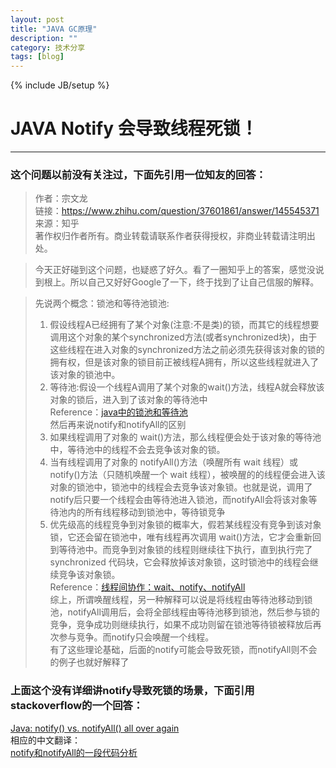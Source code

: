 ```yaml
---
layout: post
title: "JAVA GC原理"
description: ""
category: 技术分享
tags: [blog]
---
```

{% include JB/setup %}
# JAVA Notify 会导致线程死锁！
---
### 这个问题以前没有关注过，下面先引用一位知友的回答： 
> 
>作者：宗文龙  
>链接：https://www.zhihu.com/question/37601861/answer/145545371  
>来源：知乎  
>著作权归作者所有。商业转载请联系作者获得授权，非商业转载请注明出处。  

>今天正好碰到这个问题，也疑惑了好久。看了一圈知乎上的答案，感觉没说到根上。所以自己又好好Google了一下，终于找到了让自己信服的解释。  
<!--break-->
>先说两个概念：锁池和等待池锁池:  
>1. 假设线程A已经拥有了某个对象(注意:不是类)的锁，而其它的线程想要调用这个对象的某个synchronized方法(或者synchronized块)，由于这些线程在进入对象的synchronized方法之前必须先获得该对象的锁的拥有权，但是该对象的锁目前正被线程A拥有，所以这些线程就进入了该对象的锁池中。  
>2. 等待池:假设一个线程A调用了某个对象的wait()方法，线程A就会释放该对象的锁后，进入到了该对象的等待池中  
>Reference：[java中的锁池和等待池](https://link.zhihu.com/?target=http%3A//blog.csdn.net/emailed/article/details/4689220)   
>然后再来说notify和notifyAll的区别  
>1. 如果线程调用了对象的 wait()方法，那么线程便会处于该对象的等待池中，等待池中的线程不会去竞争该对象的锁。  
>2. 当有线程调用了对象的 notifyAll()方法（唤醒所有 wait 线程）或 notify()方法（只随机唤醒一个 wait 线程），被唤醒的的线程便会进入该对象的锁池中，锁池中的线程会去竞争该对象锁。也就是说，调用了notify后只要一个线程会由等待池进入锁池，而notifyAll会将该对象等待池内的所有线程移动到锁池中，等待锁竞争  
>3. 优先级高的线程竞争到对象锁的概率大，假若某线程没有竞争到该对象锁，它还会留在锁池中，唯有线程再次调用 wait()方法，它才会重新回到等待池中。而竞争到对象锁的线程则继续往下执行，直到执行完了 synchronized 代码块，它会释放掉该对象锁，这时锁池中的线程会继续竞争该对象锁。  
Reference：[线程间协作：wait、notify、notifyAll](https://link.zhihu.com/?target=http%3A//wiki.jikexueyuan.com/project/java-concurrency/collaboration-between-threads.html)   
>综上，所谓唤醒线程，另一种解释可以说是将线程由等待池移动到锁池，notifyAll调用后，会将全部线程由等待池移到锁池，然后参与锁的竞争，竞争成功则继续执行，如果不成功则留在锁池等待锁被释放后再次参与竞争。而notify只会唤醒一个线程。  
> 有了这些理论基础，后面的notify可能会导致死锁，而notifyAll则不会的例子也就好解释了  

### 上面这个没有详细讲notify导致死锁的场景，下面引用stackoverflow的一个回答： 
[Java: notify() vs. notifyAll() all over again](http://stackoverflow.com/questions/37026/java-notify-vs-notifyall-all-over-again)  
相应的中文翻译：   
[notify和notifyAll的一段代码分析](http://www.importnew.com/10173.html)


